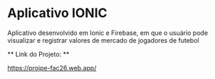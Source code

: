 # Aplicativo IONIC

Aplicativo desenvolvido em Ionic e Firebase, em que o usuário pode visualizar e registrar valores de mercado de jogadores de futebol

** Link do Projeto: **

https://projpe-fac26.web.app/
